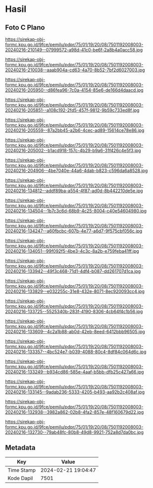 # Hasil

## Foto C Plano

https://sirekap-obj-formc.kpu.go.id/9fce/pemilu/pdpr/75/01/19/20/08/7501192008003-20240216-210149--07999572-a98d-41c0-be6f-2a8b4a0acc58.jpg

https://sirekap-obj-formc.kpu.go.id/9fce/pemilu/pdpr/75/01/19/20/08/7501192008003-20240216-210038--aaab904a-cd63-4a70-8b52-7bf2d6027003.jpg

https://sirekap-obj-formc.kpu.go.id/9fce/pemilu/pdpr/75/01/19/20/08/7501192008003-20240216-205950--d86fea96-7c0a-4154-85e6-de166d4daacd.jpg

https://sirekap-obj-formc.kpu.go.id/9fce/pemilu/pdpr/75/01/19/20/08/7501192008003-20240216-205851--a108c192-2fd5-457f-9812-9b59c733ed8f.jpg

https://sirekap-obj-formc.kpu.go.id/9fce/pemilu/pdpr/75/01/19/20/08/7501192008003-20240216-205559--87a2bb45-a2b6-4cec-ad89-15614ce78e86.jpg

https://sirekap-obj-formc.kpu.go.id/9fce/pemilu/pdpr/75/01/19/20/08/7501192008003-20240216-205002--b1acd918-157c-4b29-b9a6-31f426c4e5f3.jpg

https://sirekap-obj-formc.kpu.go.id/9fce/pemilu/pdpr/75/01/19/20/08/7501192008003-20240216-204906--4be7040e-44a6-4dab-b823-c596da6a8528.jpg

https://sirekap-obj-formc.kpu.go.id/9fce/pemilu/pdpr/75/01/19/20/08/7501192008003-20240216-134812--addf89ba-a554-4f87-ad0d-8b442210de5e.jpg

https://sirekap-obj-formc.kpu.go.id/9fce/pemilu/pdpr/75/01/19/20/08/7501192008003-20240216-134504--1b7c3c6d-68b9-4c25-8004-c40e54604980.jpg

https://sirekap-obj-formc.kpu.go.id/9fce/pemilu/pdpr/75/01/19/20/08/7501192008003-20240216-134247--a60fbcbc-607b-4e77-a6d7-9f575cbf056c.jpg

https://sirekap-obj-formc.kpu.go.id/9fce/pemilu/pdpr/75/01/19/20/08/7501192008003-20240216-134051--99f092f5-4be3-4c3c-8a2b-e759feba41ff.jpg

https://sirekap-obj-formc.kpu.go.id/9fce/pemilu/pdpr/75/01/19/20/08/7501192008003-20240216-133942--49f3c468-71d1-4df4-b087-dd261707d1ca.jpg

https://sirekap-obj-formc.kpu.go.id/9fce/pemilu/pdpr/75/01/19/20/08/7501192008003-20240216-133829--e032255c-31e8-432e-8071-8ec920093cc4.jpg

https://sirekap-obj-formc.kpu.go.id/9fce/pemilu/pdpr/75/01/19/20/08/7501192008003-20240216-133725--5525340b-283f-4190-8306-4cb64f4c1b56.jpg

https://sirekap-obj-formc.kpu.go.id/9fce/pemilu/pdpr/75/01/19/20/08/7501192008003-20240216-133609--4c2a1b88-ab0d-42eb-8eed-6412bbb96505.jpg

https://sirekap-obj-formc.kpu.go.id/9fce/pemilu/pdpr/75/01/19/20/08/7501192008003-20240216-133357--4bc524e7-b039-4088-80c4-8df84c064d6c.jpg

https://sirekap-obj-formc.kpu.go.id/9fce/pemilu/pdpr/75/01/19/20/08/7501192008003-20240216-133249--b934cd86-585e-4aaf-b5bb-dfb25c427a66.jpg

https://sirekap-obj-formc.kpu.go.id/9fce/pemilu/pdpr/75/01/19/20/08/7501192008003-20240216-133145--9adab236-5333-4205-b493-aa92b2c408af.jpg

https://sirekap-obj-formc.kpu.go.id/9fce/pemilu/pdpr/75/01/19/20/08/7501192008003-20240216-132938--3982a862-02b8-4fa2-857e-48f160679d22.jpg

https://sirekap-obj-formc.kpu.go.id/9fce/pemilu/pdpr/75/01/19/20/08/7501192008003-20240216-132730--79ab48fc-80b8-49d8-9921-752a8d7da0bc.jpg


## Metadata

| Key        | Value               |
| ---------- | ------------------- |
| Time Stamp | 2024-02-21 19:04:47 |
| Kode Dapil | 7501                |



